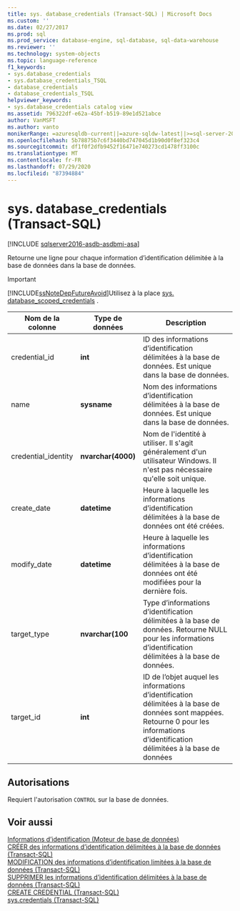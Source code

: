 ```yaml
---
title: sys. database_credentials (Transact-SQL) | Microsoft Docs
ms.custom: ''
ms.date: 02/27/2017
ms.prod: sql
ms.prod_service: database-engine, sql-database, sql-data-warehouse
ms.reviewer: ''
ms.technology: system-objects
ms.topic: language-reference
f1_keywords:
- sys.database_credentials
- sys.database_credentials_TSQL
- database_credentials
- database_credentials_TSQL
helpviewer_keywords:
- sys.database_credentials catalog view
ms.assetid: 796322df-e62a-45bf-b519-89e1d521abce
author: VanMSFT
ms.author: vanto
monikerRange: =azuresqldb-current||=azure-sqldw-latest||>=sql-server-2016||=sqlallproducts-allversions||>=sql-server-linux-2017||=azuresqldb-mi-current
ms.openlocfilehash: 5b78875b7c6f3440bd747045d1b90d0f8ef323c4
ms.sourcegitcommit: df1f0f2dfb9452f16471e740273cd1478ff3100c
ms.translationtype: MT
ms.contentlocale: fr-FR
ms.lasthandoff: 07/29/2020
ms.locfileid: "87394884"
---
```

# <a name="sysdatabase_credentials-transact-sql"></a>sys. database_credentials (Transact-SQL)
[!INCLUDE [sqlserver2016-asdb-asdbmi-asa](../../includes/applies-to-version/sqlserver2016-asdb-asdbmi-asa.md)]

  Retourne une ligne pour chaque information d’identification délimitée à la base de données dans la base de données.  
> [!IMPORTANT]  
>  [!INCLUDE[ssNoteDepFutureAvoid](../../includes/ssnotedepfutureavoid-md.md)]Utilisez à la place [sys. database_scoped_credentials](../../relational-databases/system-catalog-views/sys-database-scoped-credentials-transact-sql.md) .    
  
|Nom de la colonne|Type de données|Description|  
|-----------------|---------------|-----------------|  
|credential_id|**int**|ID des informations d’identification délimitées à la base de données. Est unique dans la base de données.|  
|name|**sysname**|Nom des informations d’identification délimitées à la base de données. Est unique dans la base de données.|  
|credential_identity|**nvarchar(4000)**|Nom de l'identité à utiliser. Il s'agit généralement d'un utilisateur Windows. Il n'est pas nécessaire qu'elle soit unique.|  
|create_date|**datetime**|Heure à laquelle les informations d’identification délimitées à la base de données ont été créées.|  
|modify_date|**datetime**|Heure à laquelle les informations d’identification délimitées à la base de données ont été modifiées pour la dernière fois.|  
|target_type|**nvarchar(100**|Type d’informations d’identification délimitées à la base de données. Retourne NULL pour les informations d’identification délimitées à la base de données.|  
|target_id|**int**|ID de l’objet auquel les informations d’identification délimitées à la base de données sont mappées. Retourne 0 pour les informations d’identification délimitées à la base de données|  
  
## <a name="permissions"></a>Autorisations  
 Requiert l'autorisation `CONTROL` sur la base de données.  
  
## <a name="see-also"></a>Voir aussi  
 [Informations d’identification &#40;Moteur de base de données&#41;](../../relational-databases/security/authentication-access/credentials-database-engine.md)   
 [CRÉER des informations d’identification délimitées à la base de données &#40;Transact-SQL&#41;](../../t-sql/statements/create-database-scoped-credential-transact-sql.md)   
 [MODIFICATION des informations d’identification limitées à la base de données &#40;Transact-SQL&#41;](../../t-sql/statements/alter-database-scoped-credential-transact-sql.md)   
 [SUPPRIMER les informations d’identification délimitées à la base de données &#40;Transact-SQL&#41;](../../t-sql/statements/drop-database-scoped-credential-transact-sql.md)   
 [CREATE CREDENTIAL &#40;Transact-SQL&#41;](../../t-sql/statements/create-credential-transact-sql.md)   
 [sys.credentials &#40;Transact-SQL&#41;](../../relational-databases/system-catalog-views/sys-credentials-transact-sql.md)  
  
  
